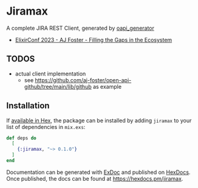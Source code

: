 # Jiramax

A complete JIRA REST Client, generated by [oapi_generator](https://github.com/aj-foster/open-api-generator)
  - [ElixirConf 2023 - AJ Foster - Filling the Gaps in the Ecosystem](https://www.youtube.com/watch?v=XSwxNgza7hE&t=387s)



## TODOS
- actual client implementation
  - see https://github.com/aj-foster/open-api-github/tree/main/lib/github as example

## Installation

If [available in Hex](https://hex.pm/docs/publish), the package can be installed
by adding `jiramax` to your list of dependencies in `mix.exs`:

```elixir
def deps do
  [
    {:jiramax, "~> 0.1.0"}
  ]
end
```

Documentation can be generated with [ExDoc](https://github.com/elixir-lang/ex_doc)
and published on [HexDocs](https://hexdocs.pm). Once published, the docs can
be found at <https://hexdocs.pm/jiramax>.

